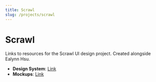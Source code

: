```yaml
---
title: Scrawl
slug: /projects/scrawl
---
```


# Scrawl

Links to resources for the Scrawl UI design project. Created alongside Ealynn Hsu.

- **Design System**: [Link](https://www.figma.com/design/bQ6iy1TsYJAkJRtRYxtTWr/scrawl?node-id=1-7&t=pGjro43KujStXEcw-1)
- **Mockups**: [Link](https://www.figma.com/design/pDaIbX1vtbzajjhYeQxZoB/scrawl-2.0?node-id=0-1&t=3zchshMzA696PDFJ-1)
